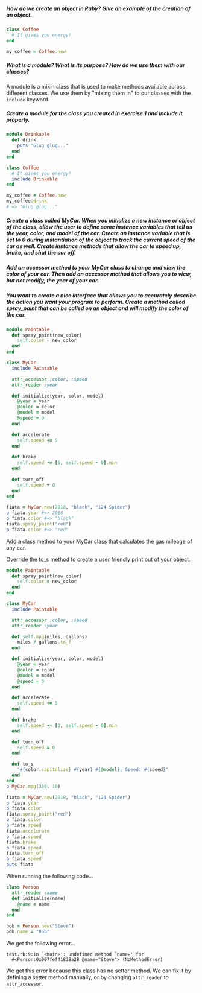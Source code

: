 ##### How do we create an object in Ruby? Give an example of the creation of an object.
```ruby
class Coffee
  # It gives you energy!
end

my_coffee = Coffee.new
```

##### What is a module? What is its purpose? How do we use them with our classes? 
A module is a mixin class that is used to make methods available across different classes. We use them by "mixing them in" to our classes with the `include` keyword.

##### Create a module for the class you created in exercise 1 and include it properly.
```ruby
module Drinkable
  def drink
    puts "Glug glug..."
  end
end

class Coffee
  # It gives you energy!
  include Drinkable
end

my_coffee = Coffee.new
my_coffee.drink
# => "Glug glug..."
```

##### Create a class called MyCar. When you initialize a new instance or object of the class, allow the user to define some instance variables that tell us the year, color, and model of the car. Create an instance variable that is set to 0 during instantiation of the object to track the current speed of the car as well. Create instance methods that allow the car to speed up, brake, and shut the car off.

##### Add an accessor method to your MyCar class to change and view the color of your car. Then add an accessor method that allows you to view, but not modify, the year of your car.


##### You want to create a nice interface that allows you to accurately describe the action you want your program to perform. Create a method called spray_paint that can be called on an object and will modify the color of the car.


```ruby
module Paintable
  def spray_paint(new_color)
    self.color = new_color
  end
end

class MyCar
  include Paintable

  attr_accessor :color, :speed
  attr_reader :year

  def initialize(year, color, model)
    @year = year
    @color = color
    @model = model
    @speed = 0
  end

  def accelerate
    self.speed += 5
  end
  
  def brake
    self.speed -= [5, self.speed - 0].min
  end
  
  def turn_off
    self.speed = 0
  end
end

fiata = MyCar.new(2018, "black", "124 Spider")
p fiata.year #=> 2018
p fiata.color #=> "black"
fiata.spray_paint("red")
p fiata.color #=> "red"
```

Add a class method to your MyCar class that calculates the gas mileage of any car.

Override the to_s method to create a user friendly print out of your object.

```rb
module Paintable
  def spray_paint(new_color)
    self.color = new_color
  end
end

class MyCar
  include Paintable

  attr_accessor :color, :speed
  attr_reader :year

  def self.mpg(miles, gallons)
    miles / gallons.to_f
  end

  def initialize(year, color, model)
    @year = year
    @color = color
    @model = model
    @speed = 0
  end

  def accelerate
    self.speed += 5
  end

  def brake
    self.speed -= [3, self.speed - 0].min
  end

  def turn_off
    self.speed = 0
  end

  def to_s
    "#{color.capitalize} #{year} #{@model}; Speed: #{speed}"
  end
end
p MyCar.mpg(350, 10)

fiata = MyCar.new(2018, "black", "124 Spider")
p fiata.year
p fiata.color
fiata.spray_paint("red")
p fiata.color
p fiata.speed
fiata.accelerate
p fiata.speed
fiata.brake
p fiata.speed
fiata.turn_off
p fiata.speed
puts fiata

```

When running the following code...
```rb
class Person
  attr_reader :name
  def initialize(name)
    @name = name
  end
end

bob = Person.new("Steve")
bob.name = "Bob"
```
We get the following error...
```
test.rb:9:in `<main>': undefined method `name=' for
  #<Person:0x007fef41838a28 @name="Steve"> (NoMethodError)
```

We get this error because this class has no setter method. 
We can fix it by defining a setter method manually, or by changing `attr_reader` to `attr_accessor`.